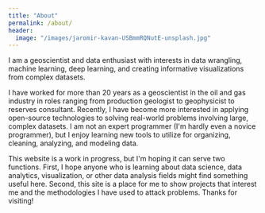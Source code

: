 ```yaml
---
title: "About"
permalink: /about/
header:
  image: "/images/jaromir-kavan-USBmmRQNutE-unsplash.jpg"
---
```


I am a geoscientist and data enthusiast with interests in data wrangling, machine learning, deep learning, and creating informative visualizations from complex datasets.

I have worked for more than 20 years as a geoscientist in the oil and gas industry in roles ranging from production geologist to geophysicist to reserves consultant.  Recently, I have become more interested in applying open-source technologies to solving real-world problems involving large, complex datasets.  I am not an expert programmer (I'm hardly even a novice programmer), but I enjoy learning new tools to utilize for organizing, cleaning, analyzing, and modeling data.

This website is a work in progress, but I'm hoping it can serve two functions.  First, I hope anyone who is learning about data science, data analytics, visualization, or other data analysis fields might find something useful here.  Second, this site is a place for me to show projects that interest me and the methodologies I have used to attack problems.  Thanks for visiting!
